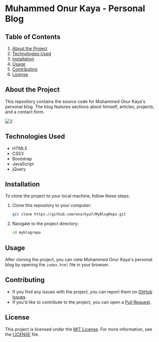 # Muhammed Onur Kaya - Personal Blog

## Table of Contents

1. [About the Project](#about-the-project)
2. [Technologies Used](#technologies-used)
3. [Installation](#installation)
4. [Usage](#usage)
5. [Contributing](#contributing)
6. [License](#license)

## About the Project

This repository contains the source code for Muhammed Onur Kaya's personal blog. The blog features sections about himself, articles, projects, and a contact form.
  
![2](https://github.com/onurkya7/MyBlogRepo/assets/100594545/cb5b4463-c2cf-4e34-b832-5d83ea9adda9)

## Technologies Used

- HTML5
- CSS3
- Bootstrap
- JavaScript
- jQuery

## Installation

To clone the project to your local machine, follow these steps:

1. Clone this repository to your computer:

    ```bash
    git clone https://github.com/onurkya7/MyBlogRepo.git
    ```

2. Navigate to the project directory:

    ```bash
    cd myblogrepo
    ```

## Usage

After cloning the project, you can view Muhammed Onur Kaya's personal blog by opening the `index.html` file in your browser.

## Contributing

- If you find any issues with the project, you can report them on [GitHub Issues](https://github.com/onurkya7/personal-blog/issues).
- If you'd like to contribute to the project, you can open a [Pull Request](https://github.com/onurkya7/personal-blog/pulls).

## License

This project is licensed under the [MIT License](LICENSE). For more information, see the [LICENSE](LICENSE) file.
